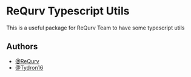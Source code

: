 # ReQurv Typescript Utils

This is a useful package for ReQurv Team to have some typescript utils


## Authors

- [@ReQurv](https://github.com/ReQurv)
- [@Tydron16](https://github.com/ClaReQurv)


